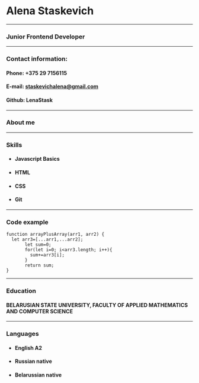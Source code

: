 
# Alena Staskevich
***
### Junior Frontend Developer
***
### Contact information:
#### Phone: +375 29 7156115
#### E-mail: staskevichalena@gmail.com
#### Github: LenaStask
***
### About me



***
### Skills
* #### Javascript Basics
* #### HTML
* #### CSS
* #### Git
***
### Code example
```
function arrayPlusArray(arr1, arr2) {
  let arr3=[...arr1,...arr2];
       let sum=0;
       for(let i=0; i<arr3.length; i++){
         sum+=arr3[i];
       }
       return sum;
}
```
***
### Education
#### BELARUSIAN STATE UNIVERSITY, FACULTY OF APPLIED MATHEMATICS AND COMPUTER SCIENCE
***
### Languages
* #### English A2
* #### Russian native 
* #### Belarussian native 
